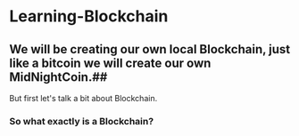 # Learning-Blockchain
## We will be creating our own local Blockchain, just like a bitcoin we will create our own MidNightCoin.##
But first let's talk a bit about Blockchain.
### So what exactly is a Blockchain? ###
